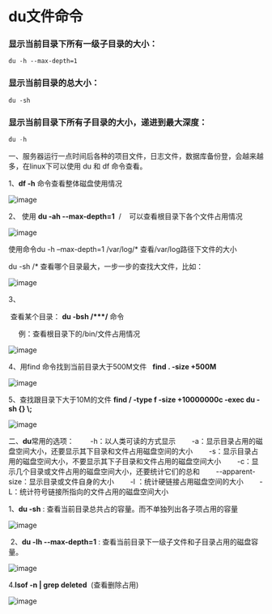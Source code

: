 # du文件命令
### 显示当前目录下所有一级子目录的大小：
```Plain Text
du -h --max-depth=1
```
### 显示当前目录的总大小：
```Plain Text
du -sh
```
### 显示当前目录下所有子目录的大小，递进到最大深度：
```java
du -h
```
一、服务器运行一点时间后各种的项目文件，日志文件，数据库备份登，会越来越多，在linux下可以使用 du 和 df 命令查看。

1、**df -h** 命令查看整体磁盘使用情况

![image](https://file.bbzy.online/blog/FlBBpkJh5Putu8m-nJu2ElzUEgIJL44TgKL3AmUFzWg.png)

2、 使用 **du -ah --max-depth=1**  /    可以查看根目录下各个文件占用情况

![image](https://file.bbzy.online/blog/0D4fok4LWZJ1aHeZez_AuM9Abc4dSEefhKTDg2Qd8l0.png)

使用命令du -h –max-depth=1 /var/log/\* 查看/var/log路径下文件的大小

du -sh /\* 查看哪个目录最大，一步一步的查找大文件，比如：

![image](https://file.bbzy.online/blog/me_rkjtPSGAFK6k36wP01GPiyX9xRMIU0OdRGEpL8zg.png)

3、

 查看某个目录： **du -bsh /\*\*\*/** 命令

     例：查看根目录下的/bin/文件占用情况 

![image](https://file.bbzy.online/blog/qkHVEhypHkIck1M8DZjvrEhA3uJxGNd9uiR-uULKYGw.png)

4、用find 命令找到当前目录大于500M文件   **find . -size +500M** 

![image](https://file.bbzy.online/blog/9QQbB_MR2dNKw4v-USXafmoqVNTzpAJJlwh6HnPzjDU.png)

5、查找跟目录下大于10M的文件
**find / -type f -size +10000000c -exec du -sh {} \\;**

![image](https://file.bbzy.online/blog/vOQHdDi6VGPdb-pT9n-8mTeCEFYeEJMXXFNdy_RXJdk.png)

二、**du**常用的选项：
　　-h：以人类可读的方式显示
　　-a：显示目录占用的磁盘空间大小，还要显示其下目录和文件占用磁盘空间的大小
　　-s：显示目录占用的磁盘空间大小，不要显示其下子目录和文件占用的磁盘空间大小
　　-c：显示几个目录或文件占用的磁盘空间大小，还要统计它们的总和
　　--apparent-size：显示目录或文件自身的大小
　　-l ：统计硬链接占用磁盘空间的大小
　　-L：统计符号链接所指向的文件占用的磁盘空间大小

1、**du -sh** : 查看当前目录总共占的容量。而不单独列出各子项占用的容量 

![image](https://file.bbzy.online/blog/kBP3Ohd7edsj5-mLbUwbwtAMVBzPvH_u1Ax1nB9AeQc.png)

 2、**du -lh --max-depth=1** : 查看当前目录下一级子文件和子目录占用的磁盘容量。

![image](https://file.bbzy.online/blog/wRli3aocmkQPqMbwYqTh9npaRUvgHMhcDFwJVoJk8aE.png)

4.**lsof -n | grep deleted**  (查看删除占用)

![image](https://file.bbzy.online/blog/UPOm2PpnIBnyEd13WhXlQj97oCseKl7y04j8sO1yaD4.png)

